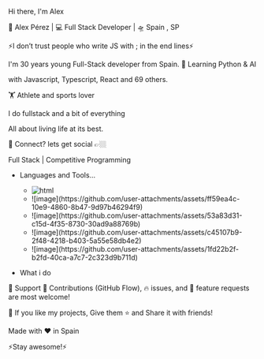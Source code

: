 Hi there, I'm Alex 

              

 🙎 Alex Pérez | 💻 Full Stack Developer | 🛸 Spain , SP 

⚡️I don’t trust people who write JS with ;  in the end lines⚡️


I'm 30 years young Full-Stack developer from Spain.
🥀 Learning Python & AI

with Javascript, Typescript, React and 69 others.

🏋️ Athlete and sports lover

I do fullstack and a bit of everything

All about living life at its best.

💬 Connect? lets get social 👉🏼

Full Stack | Competitive Programming



- Languages and Tools...
  <ul>
    <li>
      <img src="https://github.com/user-attachments/assets/095608f7-bdda-427a-8d99-04e8620e7fe0" alt="html"/>
    </li>
    <li>
      ![image](https://github.com/user-attachments/assets/ff59ea4c-10e9-4860-8b47-9d97b46294f9)
    </li>
    <li>
      ![image](https://github.com/user-attachments/assets/53a83d31-c15d-4f35-8730-30ad9a88769b)
    </li>
    <li>
      ![image](https://github.com/user-attachments/assets/c45107b9-2f48-4218-b403-5a55e58db4e2)
    </li>
    <li>
  ![image](https://github.com/user-attachments/assets/1fd22b2f-b2fd-40ca-a7c7-2c323d9b711d)
    </li>
  </ul>


- What i do




🤝 Support
🎀 Contributions (GitHub Flow), 🔥 issues, and 🥮 feature requests are most welcome!

💙 If you like my projects, Give them ⭐ and Share it with friends!

Made with ❤️ in Spain

⚡️Stay awesome!⚡️
